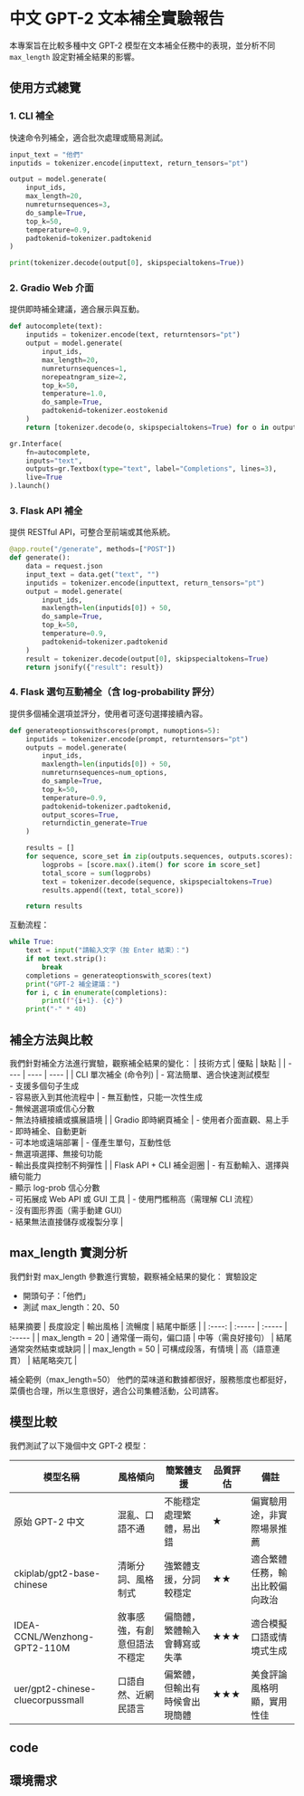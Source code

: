 # 中文 GPT-2 文本補全實驗報告

本專案旨在比較多種中文 GPT-2 模型在文本補全任務中的表現，並分析不同 `max_length` 設定對補全結果的影響。

## 使用方式總覽
### 1. CLI 補全
快速命令列補全，適合批次處理或簡易測試。
```python
input_text = "他們"
inputids = tokenizer.encode(inputtext, return_tensors="pt")

output = model.generate(
    input_ids,
    max_length=20,
    numreturnsequences=3,
    do_sample=True,
    top_k=50,
    temperature=0.9,
    padtokenid=tokenizer.padtokenid
)

print(tokenizer.decode(output[0], skipspecialtokens=True))
```

### 2. Gradio Web 介面
提供即時補全建議，適合展示與互動。
```python
def autocomplete(text):
    inputids = tokenizer.encode(text, returntensors="pt")
    output = model.generate(
        input_ids,
        max_length=20,
        numreturnsequences=1,
        norepeatngram_size=2,
        top_k=50,
        temperature=1.0,
        do_sample=True,
        padtokenid=tokenizer.eostokenid
    )
    return [tokenizer.decode(o, skipspecialtokens=True) for o in output]

gr.Interface(
    fn=autocomplete,
    inputs="text",
    outputs=gr.Textbox(type="text", label="Completions", lines=3),
    live=True
).launch()
```
### 3. Flask API 補全

提供 RESTful API，可整合至前端或其他系統。

```python
@app.route("/generate", methods=["POST"])
def generate():
    data = request.json
    input_text = data.get("text", "")
    inputids = tokenizer.encode(inputtext, return_tensors="pt")
    output = model.generate(
        input_ids,
        maxlength=len(inputids[0]) + 50,
        do_sample=True,
        top_k=50,
        temperature=0.9,
        padtokenid=tokenizer.padtokenid
    )
    result = tokenizer.decode(output[0], skipspecialtokens=True)
    return jsonify({"result": result})
```

### 4. Flask 選句互動補全（含 log-probability 評分）

提供多個補全選項並評分，使用者可逐句選擇接續內容。

```python
def generateoptionswithscores(prompt, numoptions=5):
    inputids = tokenizer.encode(prompt, returntensors="pt")
    outputs = model.generate(
        input_ids,
        maxlength=len(inputids[0]) + 50,
        numreturnsequences=num_options,
        do_sample=True,
        top_k=50,
        temperature=0.9,
        padtokenid=tokenizer.padtokenid,
        output_scores=True,
        returndictin_generate=True
    )

    results = []
    for sequence, score_set in zip(outputs.sequences, outputs.scores):
        logprobs = [score.max().item() for score in score_set]
        total_score = sum(logprobs)
        text = tokenizer.decode(sequence, skipspecialtokens=True)
        results.append((text, total_score))

    return results
```

互動流程：

```python
while True:
    text = input("請輸入文字（按 Enter 結束）：")
    if not text.strip():
        break
    completions = generateoptionswith_scores(text)
    print("GPT-2 補全建議：")
    for i, c in enumerate(completions):
        print(f"{i+1}. {c}")
    print("-" * 40)
```





## 補全方法與比較
我們針對補全方法進行實驗，觀察補全結果的變化：
| 技術方式 | 優點 | 缺點 |
| ---- | ---- | ---- |
| CLI 單次補全 (命令列) | - 寫法簡單、適合快速測試模型<br>- 支援多個句子生成<br>- 容易嵌入到其他流程中 | - 無互動性，只能一次性生成<br>- 無候選選項或信心分數<br>- 無法持續接續或擴展語境 |
| Gradio 即時網頁補全 | - 使用者介面直觀、易上手<br>- 即時補全、自動更新<br>- 可本地或遠端部署 | - 僅產生單句，互動性低<br>- 無選項選擇、無接句功能<br>- 輸出長度與控制不夠彈性 |
| Flask API + CLI 補全迴圈 | - 有互動輸入、選擇與續句能力<br>- 顯示 log-prob 信心分數<br>- 可拓展成 Web API 或 GUI 工具 | - 使用門檻稍高（需理解 CLI 流程）<br>- 沒有圖形界面（需手動建 GUI）<br>- 結果無法直接儲存或複製分享 |

## max_length 實測分析
我們針對 max_length 參數進行實驗，觀察補全結果的變化：
實驗設定
- 開頭句子：「他們」
- 測試 max_length：20、50
  
結果摘要
| 長度設定 | 輸出風格 | 流暢度 | 結尾中斷感 |
| :----: | :----- | :----- | :----- |
| max_length = 20 | 通常僅一兩句，偏口語 | 中等（需良好接句） | 結尾通常突然結束或缺詞 |
| max_length = 50 | 可構成段落，有情境 | 高（語意連貫） | 結尾略突兀 |

補全範例（max_length=50）
他們的菜味道和數據都很好，服務態度也都挺好，菜價也合理，所以生意很好，適合公司集體活動，公司請客。

## 模型比較
我們測試了以下幾個中文 GPT-2 模型：

| 模型名稱 | 風格傾向 | 簡繁體支援 | 品質評估 | 備註 |
|---|---|---|---|---|
| 原始 GPT-2 中文 | 混亂、口語不通 | 不能穩定處理繁體，易出錯 | ★ | 偏實驗用途，非實際場景推薦 |
| ckiplab/gpt2-base-chinese | 清晰分詞、風格制式 | 強繁體支援，分詞較穩定 | ★★ | 適合繁體任務，輸出比較偏向政治 |
| IDEA-CCNL/Wenzhong-GPT2-110M | 敘事感強，有創意但語法不穩定 | 偏簡體，繁體輸入會轉寫或失準 | ★★★ | 適合模擬口語或情境式生成|
| uer/gpt2-chinese-cluecorpussmall | 口語自然、近網民語言 | 偏繁體，但輸出有時候會出現簡體 | ★★★ | 美食評論風格明顯，實用性佳 |

## code


## 環境需求

